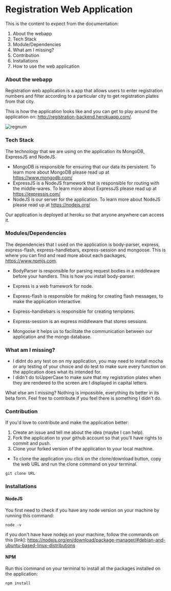 # Registration Web Application

 This is the content to expect from the documentation:

1. About the webapp
1. Tech Stack
1. Module/Dependencies
1. What am I missing?
1. Contribution
1. Installations
1. How to use the web application


### About the webapp

Registration web application is a app that allows users to enter registration numbers and filter according to a particular city to get registration plates from that city.

This is how the application looks like and you can get to play around the application on: http://registration-backend.herokuapp.com/.

![regnum](https://user-images.githubusercontent.com/22472229/30746316-b888c738-9fa9-11e7-908b-9cad703edf3a.png)

### Tech Stack

The technology that we are using on the application its MongoDB, ExpressJS and NodeJS.

- MongoDB is responsible for ensuring that our data its persistent. To learn more about MongoDB please read up at https://www.mongodb.com/   
- ExpressJS is a NodeJS framework that is responsible for routing with the middle-wares. To learn more about ExpressJS please read up at https://expressjs.com/
- NodeJS is our server for the application. To learn more about NodeJS please read up at https://nodejs.org/

Our application is deployed at heroku so that anyone anywhere can access it.


### Modules/Dependencies

The dependencies that I used on the application is body-parser, express, express-flash, express-handlebars, express-session and mongoose. This is where you can find and read more about each packages, https://www.npmjs.com.

- BodyParser is responsible for parsing request bodies in a middleware before your handlers. This is how you install body-parser:

- Express is a web framework for node.

- Express-flash is responsible for making for creating flash messages, to make the application interactive.

- Express-handlebars is responsible for creating templates.

- Express-session is an express middleware that stores sessions.

- Mongoose it helps us to facilitate the communication between our application and the mongo database.


### What am I missing?

- I didnt do any test on on my application, you may need to install mocha or any testing of your choice and do test to make sure every function on the application does what its intended for.
- I didn't do toUpperCase to make sure that my registration plates when they are rendered to the screen are I displayed in capital letters.

What else am I missing? Nothing is impossible, everything its better in its beta form. Feel free to contribute if you feel there is something I didn't do.

### Contribution

If you'd love to contribute and make the application better:

1. Create an issue and tell me about the idea (maybe I can help).
1. Fork the application to your github account so that you'll have rights to commit and push.
1. Clone your forked version of the application to your local machine.
-   To clone the application you click on the clone/download button, copy the web URL and run the clone command on your terminal.
```
git clone URL
```

### Installations

#### NodeJS

You first need to check if you have any node version on your machine by running this command:
```
node -v
```

if you don't have have nodejs on your machine, follow the commands on this [link]:  https://nodejs.org/en/download/package-manager/#debian-and-ubuntu-based-linux-distributions


#### NPM

Run this command on your terminal to install all the packages installed on the application:
```
npm install
```

